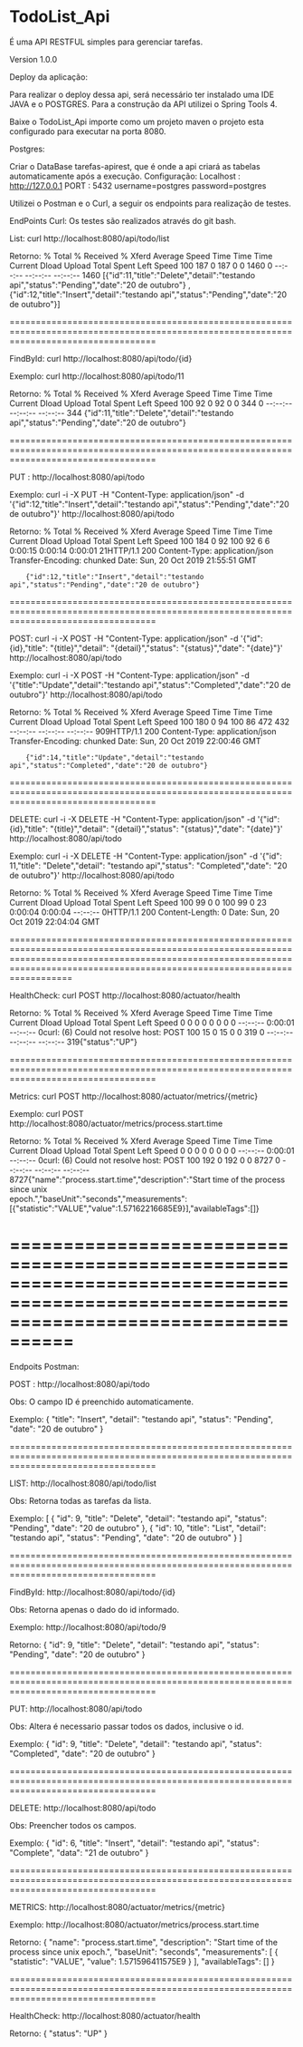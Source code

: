 # TodoList_Api
É uma API RESTFUL simples para gerenciar tarefas.

Version 1.0.0

Deploy da aplicação:

Para realizar o deploy dessa api, será necessário ter instalado uma IDE JAVA e o POSTGRES.
Para a construção da API utilizei o Spring Tools 4.

Baixe o TodoList_Api
importe como um projeto maven
o projeto esta configurado para executar na porta 8080.

Postgres:

Criar o DataBase tarefas-apirest, que é onde a api criará as tabelas automaticamente após a execução.
Configuração:
		Localhost : http://127.0.0.1
		PORT : 5432
		username=postgres
		password=postgres

Utilizei o Postman e o Curl, a seguir os endpoints para realização de testes.


EndPoints Curl:
Os testes são realizados através do git bash.


List:		curl http://localhost:8080/api/todo/list

Retorno:	 % Total    % Received % Xferd  Average Speed   Time    Time     Time  Current
                                 Dload  Upload   Total   Spent    Left  Speed
		100   187    0   187    0     0   1460      0 --:--:-- --:--:-- --:--:--  1460
		[{"id":11,"title":"Delete","detail":"testando api","status":"Pending","date":"20 de outubro"}
		,{"id":12,"title":"Insert","detail":"testando api","status":"Pending","date":"20 de outubro"}]


========================================================================================================================================

FindById:	curl http://localhost:8080/api/todo/{id}

Exemplo:	curl http://localhost:8080/api/todo/11

Retorno:	% Total    % Received % Xferd  Average Speed   Time    Time     Time  Current
                                 Dload  Upload   Total   Spent    Left  Speed
		100    92    0    92    0     0    344      0 --:--:-- --:--:-- --:--:--   344
		{"id":11,"title":"Delete","detail":"testando api","status":"Pending","date":"20 de outubro"}


========================================================================================================================================

PUT :	http://localhost:8080/api/todo

Exemplo:	curl -i -X PUT -H "Content-Type: application/json" -d '{"id":12,"title":"Insert","detail":"testando api","status":"Pending","date":"20 de outubro"}' http://localhost:8080/api/todo

Retorno:	 % Total    % Received % Xferd  Average Speed   Time    Time     Time  Current
                                 Dload  Upload   Total   Spent    Left  Speed
		100   184    0    92  100    92      6      6  0:00:15  0:00:14  0:00:01    21HTTP/1.1 200
		Content-Type: application/json
		Transfer-Encoding: chunked
		Date: Sun, 20 Oct 2019 21:55:51 GMT

		{"id":12,"title":"Insert","detail":"testando api","status":"Pending","date":"20 de outubro"}


========================================================================================================================================

POST:		curl -i -X POST -H "Content-Type: application/json" -d '{"id": {id},"title": "{title}","detail": "{detail}","status": "{status}","date": "{date}"}' http://localhost:8080/api/todo

Exemplo:	curl -i -X POST -H "Content-Type: application/json" -d '{"title":"Update","detail":"testando api","status":"Completed","date":"20 de outubro"}' http://localhost:8080/api/todo

Retorno:	% Total    % Received % Xferd  Average Speed   Time    Time     Time  Current
                                 Dload  Upload   Total   Spent    Left  Speed
		100   180    0    94  100    86    472    432 --:--:-- --:--:-- --:--:--   909HTTP/1.1 200
		Content-Type: application/json
		Transfer-Encoding: chunked
		Date: Sun, 20 Oct 2019 22:00:46 GMT

		{"id":14,"title":"Update","detail":"testando api","status":"Completed","date":"20 de outubro"}


========================================================================================================================================

DELETE:		curl -i -X DELETE -H "Content-Type: application/json" -d '{"id": {id},"title": "{title}","detail": "{detail}","status": "{status}","date": "{date}"}' http://localhost:8080/api/todo

Exemplo:	curl -i -X DELETE -H "Content-Type: application/json" -d '{"id": 11,"title": "Delete","detail": "testando api","status": "Completed","date": "20 de outubro"}' http://localhost:8080/api/todo 

Retorno:	 % Total    % Received % Xferd  Average Speed   Time    Time     Time  Current
                                 Dload  Upload   Total   Spent    Left  Speed
		100    99    0     0  100    99      0     23  0:00:04  0:00:04 --:--:--     0HTTP/1.1 200
		Content-Length: 0
		Date: Sun, 20 Oct 2019 22:04:04 GMT

====================================================================================================================================================================================================================================

HealthCheck:	curl POST http://localhost:8080/actuator/health

Retorno:	% Total    % Received % Xferd  Average Speed   Time    Time     Time  Current
                                 Dload  Upload   Total   Spent    Left  Speed
 		0     0    0     0    0     0      0      0 --:--:--  0:00:01 --:--:--     0curl: (6) Could not resolve host: POST
		100    15    0    15    0     0    319      0 --:--:-- --:--:-- --:--:--   319{"status":"UP"}

========================================================================================================================================

Metrics:	curl POST http://localhost:8080/actuator/metrics/{metric}

Exemplo:	curl POST http://localhost:8080/actuator/metrics/process.start.time

Retorno:	% Total    % Received % Xferd  Average Speed   Time    Time     Time  Current
                                 Dload  Upload   Total   Spent    Left  Speed
 	 	0     0    0     0    0     0      0      0 --:--:--  0:00:01 --:--:--     0curl: (6) Could not resolve host: POST
		100   192    0   192    0     0   8727      0 --:--:-- --:--:-- --:--:--  	
		8727{"name":"process.start.time","description":"Start time of the process since unix 	
		epoch.","baseUnit":"seconds","measurements":[{"statistic":"VALUE","value":1.57162216685E9}],"availableTags":[]}

========================================================================================================================================
========================================================================================================================================

Endpoits Postman:

POST :		http://localhost:8080/api/todo

Obs:		O campo ID é preenchido automaticamente.

Exemplo:	{
        		"title": "Insert",
        		"detail": "testando api",
        		"status": "Pending",
        		"date": "20 de outubro"
    		}


========================================================================================================================================

LIST:		http://localhost:8080/api/todo/list

Obs:		Retorna todas as tarefas da lista.

Exemplo:
		[
    		{
    			"id": 9,
        		"title": "Delete",
        		"detail": "testando api",
        		"status": "Pending",
        		"date": "20 de outubro"
    		},
    		{
        		"id": 10,
        		"title": "List",
        		"detail": "testando api",
        		"status": "Pending",
        		"date": "20 de outubro"
    		}
		]
	

========================================================================================================================================

FindById:	http://localhost:8080/api/todo/{id}

Obs:		Retorna apenas o dado do id informado.

Exemplo:	http://localhost:8080/api/todo/9

Retorno:	{
    			"id": 9,
    			"title": "Delete",
    			"detail": "testando api",
    			"status": "Pending",
    			"date": "20 de outubro"
		}
	
========================================================================================================================================

PUT:		http://localhost:8080/api/todo

Obs:		Altera é necessario passar todos os dados, inclusive o id.

Exemplo:	{
    			"id": 9,
    			"title": "Delete",
    			"detail": "testando api",
    			"status": "Completed",
    			"date": "20 de outubro"
		}

========================================================================================================================================

DELETE:		http://localhost:8080/api/todo

Obs:		Preencher todos os campos.

Exemplo:	{
        		"id": 6,
       	 		"title": "Insert",
        		"detail": "testando api",
        		"status": "Complete",
        		"data": "21 de outubro"
    		}


========================================================================================================================================

METRICS:	http://localhost:8080/actuator/metrics/{metric}

Exemplo:	http://localhost:8080/actuator/metrics/process.start.time

Retorno: 	{
    			"name": "process.start.time",
    			"description": "Start time of the process since unix epoch.",
    			"baseUnit": "seconds",
    			"measurements": [
       	 		{
            			"statistic": "VALUE",
            			"value": 1.571596411575E9
        		}
			],
    			"availableTags": []
		}

========================================================================================================================================

HealthCheck:	http://localhost:8080/actuator/health

Retorno:	{
    			"status": "UP"
		}



